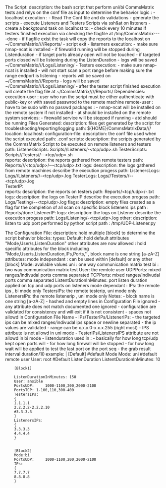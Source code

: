 The Script:
    description: the bash script that perform uni/bi CommsMatrix tests and relys on the conf file as input to determine the behavior
    logic :
       - localhost execution :
            - Read The Conf file and do validations
            - generate the scripts
            - execute Listeners and Testers Scripts via ssh&at on listeners
            - create a backgtound task on localhost  to:
                - check every 10 minutes if testers finished execution via checking the flagfile at  /tmp/CommsMatrix-<ConfFileName>-<BlockName>-<Date>-done
                - if flagfile exist the task will copy the reports to the localhost on ~<user>/CommsMatrix/<Date>/<ConfFileName>/<BlockName>/Reports/<TesterIP>
            - script exit
        - listerners execution:
            - make sure nmap-ncat is installed
            - if firewalld running will be stopped during Listenduration
            - if target ports already open will not be touched
            - if targeted ports closed will be listening during the ListenDuration
            - logs will be saved ~<user>/CommsMatrix/<Date>/<ConfFileName>/Logs/Listening/
        - Testers execution:
            - make sure nmap-ncat is installed
            - will not start scan a port range before making sure the range endport is listening
            - reports will be saved on ~<user>/CommsMatrix/<Date>/<ConfFileName>/Reports
            - logs will be saved ~<user>/CommsMatrix/<Date>/<ConfFileName>/Logs/Listening/
            - after the tester script finished execution will create the flag file at ~<user>/CommsMatrix/<Date>/<ConfFileName>/<BlockName>/Reports/<TesterIP>
    Dependencies:
        execution-user : user who run the script must be either authenticate with public-key or with saved passwrod to the remote machine
        remote-user    : have to be sudo with no passwd
        packages : 
            - nmap-ncat  will be installed on the remote system if not installed
            - at should be installed on the remote system
        services:
            - firewalld service will be stopped if running
            - atd should be running 
    Files Generated:
        description: files get generated by the script for troubleshooting/reporting/logging 
        path:   ${HOME}/CommsMatrixData/<ConfFileName>/<Date>/
        location:
           localhost:
                configuration-file:
                    description: the conf file used when the script executed
                    path: <ConfFileName>.conf
                scripts:
                    description: the scripts generated by the CommsMatrix Script to be executed on remote listeners and testers
                    path: 
                        ListenerScripts: Scripts/<BlockName>/Listeners/<ListenerIP>-<tcp/udp>.sh
                        TesterScripts:  Scripts/<BlockName>/Testers/<TesterIP>/<TesterIP>-<ListenerIP>-<tcp/udp>.sh                    
                reports:
                    description:  the reports gathered from remote testers
                    path:               Reports/<BlockName>/<TesterIP>/<tcp/udp>/<TesterIP>-<ListenerIP>-<tcp/udp>.txt
                logs:
                    description:  the logs gathered from remote machines describe the execution progess
                    path: 
                        ListenersLogs:  Logs/<BlockName>/Listeners/<ListenerIP>/<ListenerIP>-<tcp/udp>.log
                        TesterLogs:     Logs/<BlockName>/Testers/<TesterIP>/<TesterIP>-<ListenerIP>-<tcp/udp>.log                                  
           TesterIP:                
                reports:
                    description:  the reports on testers
                    path: Reports/<tcp/udp>/<TesterIP>-<ListenerIP>.txt
                logs:
                    description:  the logs on TesterIP describe the execution progess
                    path: Logs/Testing/<TesterIP>-<ListenerIP>-<tcp/udp>.log
                flags:
                    description:   empty files created as a flag for the completion of all scan on specific block listeners ips 
                    path       :     Reports/done
            ListenerIP:
                logs:
                    description:  the logs on Listener describe the execution progess
                    path: Logs/Listening/<ListenerIP>-<tcp/udp>.log
                other:
                    description:   listen to udp port performed by python script
                    path       :   /tmp/UDP-Listener.py

The Configuration File:
    description: hold multiple [block] to determine the script behavior
    blocks:
        types:
           Default:   hold default attributes "Mode,User/s,ListenDuration" other attributes are now allowed
           <Others>:   hold specific attributes for the block including "Mode,User/s,ListenDuration,IPs,Ports," , block name is one string [a-zA-Z]
        attributes:
            mode independant : can be used within [default] or any other [block]
                Mode: avaliable values
                    uni :   one  way communication matrix test
                    bi  :   two way communication matrix test
                User:          the remtote user
                UDPPorts:      mixed ranges/indivudal ports comma separated
                TCPPorts:      mixed ranges/indivudal ports comma separated
                ListentDurationInMinutes: port listen duration applied on tcp and udp ports on listeners
            mode dependant :
                            IPs: the remote ips , bi mode only 
                            TestersIPs:      the remote testerip, uni mode only
                            ListenersIPs:    the remote listenerip , uni mode only
    Notes:
        - block name is one string [a-zA-Z]
        - hashed and empty lines in Configuration File ignored 
        - any attribute does not match documented one ignored
        - configuration are validated for consistency and will exit if it is not consistent
        - spaces not allowd in Configuration File Name
        - IPs/TesterIPs/ListenerIPs:
                - the targeted ips can be mixed ranges/indivudal ips space or newline separated
                - the ip values are validated
                - range can be x.x.x.0-x.x.x.255 (right most)
                - IPS attribute is not allowd in uni mode
                - TesterIPs/ListenersIPS attribute are not allowd in bi mode
        - listenduration used in :
            - basically for how long  tcp/udp kept open ports will
            - for how long firewall will be stopped
            - for how long wait will be applied to test the last port on the port seq
            - the grab result interval duration/10
    example: |
        [Default]
        #default Mode
        Mode: uni
        #default remote user
        User: root
        #Default ListenDuration
        ListentDurationInMinutes: 10

        [Block1]

        ListenDurationInMinutes: 150
        User: ansible
        PortsUDP:     1000-1100,200,2000-2100
        PortsTCP: 1-100,110,300-400
        TestersIPs:
        {
        1.1.1.1
        2.2.2.2-2.2.2.10
        #3.3.3.3
        }
        ListenersIPs:
        {
        3.3.3.3
        4.4.4.4
        }


        [Block2]
        Mode:bi
        PortsUDP:     1000-1100,200,2000-2100
        IPs:
        {
        7.7.7.7
        8.8.8.8
        }
        